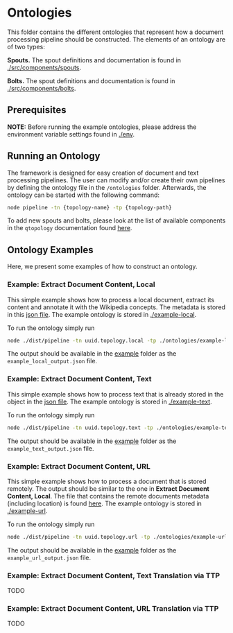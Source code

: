 # Ontologies

This folder contains the different ontologies that represent how a document processing pipeline
should be constructed. The elements of an ontology are of two types:

**Spouts.** The spout definitions and documentation is found in [./src/components/spouts](../src/components/spouts/README.md).

**Bolts.** The spout definitions and documentation is found in [./src/components/bolts](../src/components/bolts/README.md).

## Prerequisites

**NOTE:** Before running the example ontologies, please address the environment variable 
settings found in [./env](../env/README.md).


## Running an Ontology

The framework is designed for easy creation of document and text processing pipelines. 
The user can modify and/or create their own pipelines by defining the ontology file in the
`/ontologies` folder. Afterwards, the ontology can be started with the following
command:

```bash
node pipeline -tn {topology-name} -tp {topology-path}
```

To add new spouts and bolts, please look at the list of available components
in the `qtopology` documentation found [here](https://qminer.github.io/qtopology/std-nodes.html#rest-spout).


## Ontology Examples

Here, we present some examples of how to construct an ontology.

### Example: Extract Document Content, Local
This simple example shows how to process a local document, extract its content and annotate it 
with the Wikipedia concepts. The metadata is stored in this [json file](../example/file_local.json).
The example ontology is stored in [./example-local](./example-local.json).

To run the ontology simply run

```bash
node ./dist/pipeline -tn uuid.topology.local -tp ./ontologies/example-local
```

The output should be available in the [example](../example) folder as the `example_local_output.json` file.


### Example: Extract Document Content, Text
This simple example shows how to process text that is already stored in the 
object in the [json file](../example/file_text.json). The example ontology is stored in [./example-text](./example-text.json).

To run the ontology simply run

```bash
node ./dist/pipeline -tn uuid.topology.text -tp ./ontologies/example-text
```

The output should be available in the [example](../example) folder as the `example_text_output.json` file.

### Example: Extract Document Content, URL
This simple example shows how to process a document that is stored remotely. The output should be 
similar to the one in **Extract Document Content, Local**. The file that contains the remote 
documents metadata (including location) is found [here](../example/file_urls.json).
The example ontology is stored in [./example-url](./example-url.json).

To run the ontology simply run

```bash
node ./dist/pipeline -tn uuid.topology.url -tp ./ontologies/example-url
```

The output should be available in the [example](../example) folder as the `example_url_output.json` file.



### Example: Extract Document Content, Text Translation via TTP
TODO


### Example: Extract Document Content, URL Translation via TTP
TODO
